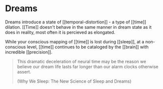 # Dreams

Dreams introduce a state of [[temporal-distortion]] - a type of [[time]] dilation. [[Time]] doesn't behave in the same manner in dream state as it does in reality, most often it is percieved as elongated.

While your conscious mapping of [[time]] is lost during [[sleep]], at a non-conscious level, [[time]] continues to be cataloged by the [[brain]] with incredible [[precision]].

> This dramatic deceleration of neural time may be the reason we believe our dream life lasts far longer than our alarm clocks otherwise assert.
> 
> (Why We Sleep: The New Science of Sleep and Dreams)